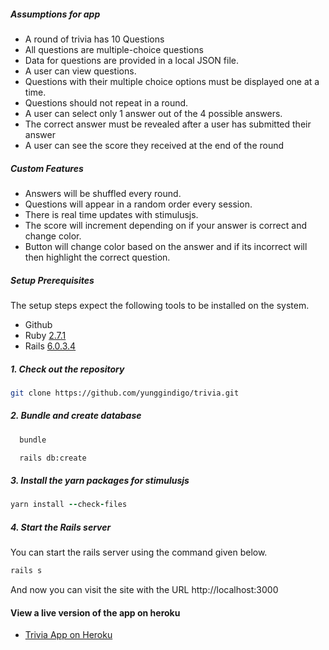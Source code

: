##### Assumptions for app
  - A round of trivia has 10 Questions
  - All questions are multiple-choice questions
  - Data for questions are provided in a local JSON file.
  - A user can view questions.
  - Questions with their multiple choice options must be displayed one at a time.
  - Questions should not repeat in a round.
  - A user can select only 1 answer out of the 4 possible answers.
  - The correct answer must be revealed after a user has submitted their answer
  - A user can see the score they received at the end of the round

##### Custom Features
  - Answers will be shuffled every round.
  - Questions will appear in a random order every session.
  - There is real time updates with stimulusjs.
  - The score will increment depending on if your answer is correct and change color.
  - Button will change color based on the answer and if its incorrect will then highlight the correct question.
##### Setup Prerequisites

The setup steps expect the following tools to be installed on the system.

- Github
- Ruby [2.7.1](https://github.com/ruby/ruby)
- Rails [6.0.3.4](https://github.com/rails/rails)

##### 1. Check out the repository

```bash
git clone https://github.com/yunggindigo/trivia.git
```

##### 2. Bundle and create database
  ```bash
    bundle
  ```
  ```bash
    rails db:create
  ```

##### 3. Install the yarn packages for stimulusjs

```ruby
yarn install --check-files
```
##### 4. Start the Rails server

You can start the rails server using the command given below.

```ruby
rails s
```

And now you can visit the site with the URL http://localhost:3000

#### View a live version of the app on heroku
  - [Trivia App on Heroku](https://glacial-fjord-06837.herokuapp.com)
